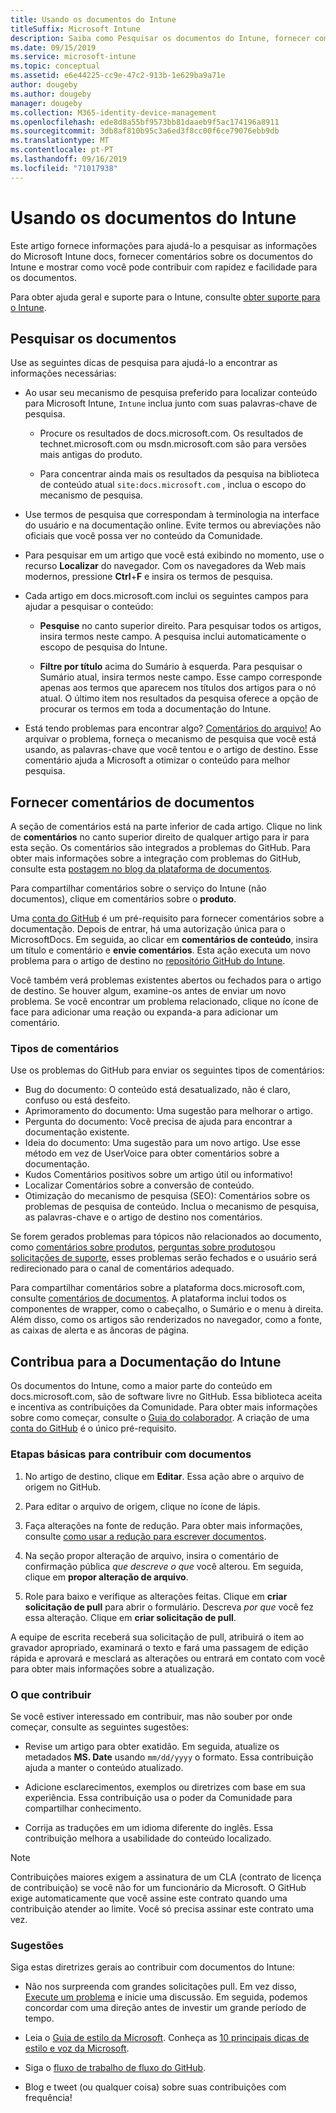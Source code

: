 ```yaml
---
title: Usando os documentos do Intune
titleSuffix: Microsoft Intune
description: Saiba como Pesquisar os documentos do Intune, fornecer comentários de documentos e contribuir com os documentos.
ms.date: 09/15/2019
ms.service: microsoft-intune
ms.topic: conceptual
ms.assetid: e6e44225-cc9e-47c2-913b-1e629ba9a71e
author: dougeby
ms.author: dougeby
manager: dougeby
ms.collection: M365-identity-device-management
ms.openlocfilehash: ede8d8a55bf9573bb81daaeb9f5ac174196a8911
ms.sourcegitcommit: 3db8af810b95c3a6ed3f8cc00f6ce79076ebb9db
ms.translationtype: MT
ms.contentlocale: pt-PT
ms.lasthandoff: 09/16/2019
ms.locfileid: "71017938"
---
```

# <a name="using-the-intune-docs"></a>Usando os documentos do Intune

Este artigo fornece informações para ajudá-lo a pesquisar as informações do Microsoft Intune docs, fornecer comentários sobre os documentos do Intune e mostrar como você pode contribuir com rapidez e facilidade para os documentos.

Para obter ajuda geral e suporte para o Intune, consulte [obter suporte para o Intune](get-support.md).

## <a name="search-the-docs"></a>Pesquisar os documentos

 Use as seguintes dicas de pesquisa para ajudá-lo a encontrar as informações necessárias:  

- Ao usar seu mecanismo de pesquisa preferido para localizar conteúdo para Microsoft Intune, `Intune` inclua junto com suas palavras-chave de pesquisa.  

  - Procure os resultados de docs.microsoft.com. Os resultados de technet.microsoft.com ou msdn.microsoft.com são para versões mais antigas do produto.  

  - Para concentrar ainda mais os resultados da pesquisa na biblioteca de conteúdo atual `site:docs.microsoft.com` , inclua o escopo do mecanismo de pesquisa.  

- Use termos de pesquisa que correspondam à terminologia na interface do usuário e na documentação online. Evite termos ou abreviações não oficiais que você possa ver no conteúdo da Comunidade.

- Para pesquisar em um artigo que você está exibindo no momento, use o recurso **Localizar** do navegador. Com os navegadores da Web mais modernos, pressione **Ctrl**+**F** e insira os termos de pesquisa.  

- Cada artigo em docs.microsoft.com inclui os seguintes campos para ajudar a pesquisar o conteúdo:  

  - **Pesquise** no canto superior direito. Para pesquisar todos os artigos, insira termos neste campo. A pesquisa inclui automaticamente o escopo de pesquisa do Intune.

  - **Filtre por título** acima do Sumário à esquerda. Para pesquisar o Sumário atual, insira termos neste campo. Esse campo corresponde apenas aos termos que aparecem nos títulos dos artigos para o nó atual. O último item nos resultados da pesquisa oferece a opção de procurar os termos em toda a documentação do Intune.

- Está tendo problemas para encontrar algo? [Comentários do arquivo!](#provide-doc-feedback) Ao arquivar o problema, forneça o mecanismo de pesquisa que você está usando, as palavras-chave que você tentou e o artigo de destino. Esse comentário ajuda a Microsoft a otimizar o conteúdo para melhor pesquisa.  

## <a name="provide-doc-feedback"></a>Fornecer comentários de documentos

A seção de comentários está na parte inferior de cada artigo. Clique no link de **comentários** no canto superior direito de qualquer artigo para ir para esta seção. Os comentários são integrados a problemas do GitHub. Para obter mais informações sobre a integração com problemas do GitHub, consulte esta [postagem no blog da plataforma de documentos](https://docs.microsoft.com/teamblog/a-new-feedback-system-is-coming-to-docs).

Para compartilhar comentários sobre o serviço do Intune (não documentos), clique em comentários sobre o **produto**.

Uma [conta do GitHub](https://github.com/join) é um pré-requisito para fornecer comentários sobre a documentação. Depois de entrar, há uma autorização única para o MicrosoftDocs. Em seguida, ao clicar em **comentários de conteúdo**, insira um título e comentário e **envie comentários**. Esta ação executa um novo problema para o artigo de destino no [repositório GitHub do Intune](https://github.com/MicrosoftDocs/intunedocs/issues).

Você também verá problemas existentes abertos ou fechados para o artigo de destino. Se houver algum, examine-os antes de enviar um novo problema. Se você encontrar um problema relacionado, clique no ícone de face para adicionar uma reação ou expanda-a para adicionar um comentário.

### <a name="types-of-feedback"></a>Tipos de comentários

Use os problemas do GitHub para enviar os seguintes tipos de comentários:

- Bug do documento: O conteúdo está desatualizado, não é claro, confuso ou está desfeito.
- Aprimoramento do documento: Uma sugestão para melhorar o artigo.
- Pergunta do documento: Você precisa de ajuda para encontrar a documentação existente.
- Ideia do documento: Uma sugestão para um novo artigo. Use esse método em vez de UserVoice para obter comentários sobre a documentação.
- Kudos Comentários positivos sobre um artigo útil ou informativo!
- Localizar Comentários sobre a conversão de conteúdo.
- Otimização do mecanismo de pesquisa (SEO): Comentários sobre os problemas de pesquisa de conteúdo. Inclua o mecanismo de pesquisa, as palavras-chave e o artigo de destino nos comentários.

Se forem gerados problemas para tópicos não relacionados ao documento, como [comentários sobre produtos](https://microsoftintune.uservoice.com/forums/291681-ideas), [perguntas sobre produtos](https://social.technet.microsoft.com/Forums/en-US/home?forum=microsoftintuneprod)ou [solicitações de suporte](https://docs.microsoft.com/intune/get-support), esses problemas serão fechados e o usuário será redirecionado para o canal de comentários adequado.

Para compartilhar comentários sobre a plataforma docs.microsoft.com, consulte [comentários de documentos](https://aka.ms/sitefeedback). A plataforma inclui todos os componentes de wrapper, como o cabeçalho, o Sumário e o menu à direita. Além disso, como os artigos são renderizados no navegador, como a fonte, as caixas de alerta e as âncoras de página.

## <a name="contribute-to-docs"></a>Contribua para a Documentação do Intune

Os documentos do Intune, como a maior parte do conteúdo em docs.microsoft.com, são de software livre no GitHub. Essa biblioteca aceita e incentiva as contribuições da Comunidade. Para obter mais informações sobre como começar, consulte o [Guia do colaborador](https://docs.microsoft.com/contribute). A criação de uma [conta do GitHub](https://github.com/join) é o único pré-requisito.

### <a name="basic-steps-to-contribute-to-docs"></a>Etapas básicas para contribuir com documentos

1. No artigo de destino, clique em **Editar**. Essa ação abre o arquivo de origem no GitHub.  

2. Para editar o arquivo de origem, clique no ícone de lápis.  

3. Faça alterações na fonte de redução. Para obter mais informações, consulte [como usar a redução para escrever documentos](https://docs.microsoft.com/contribute/how-to-write-use-markdown).  

4. Na seção propor alteração de arquivo, insira o comentário de confirmação pública *que descreve o que* você alterou. Em seguida, clique em **propor alteração de arquivo**.  

5. Role para baixo e verifique as alterações feitas. Clique em **criar solicitação de pull** para abrir o formulário. Descreva *por que* você fez essa alteração. Clique em **criar solicitação de pull**.

A equipe de escrita receberá sua solicitação de pull, atribuirá o item ao gravador apropriado, examinará o texto e fará uma passagem de edição rápida e aprovará e mesclará as alterações ou entrará em contato com você para obter mais informações sobre a atualização.  

### <a name="what-to-contribute"></a>O que contribuir

Se você estiver interessado em contribuir, mas não souber por onde começar, consulte as seguintes sugestões:  

- Revise um artigo para obter exatidão. Em seguida, atualize os metadados **MS. Date** usando `mm/dd/yyyy` o formato. Essa contribuição ajuda a manter o conteúdo atualizado.  

- Adicione esclarecimentos, exemplos ou diretrizes com base em sua experiência. Essa contribuição usa o poder da Comunidade para compartilhar conhecimento.

- Corrija as traduções em um idioma diferente do inglês. Essa contribuição melhora a usabilidade do conteúdo localizado.  

> [!Note]  
> Contribuições maiores exigem a assinatura de um CLA (contrato de licença de contribuição) se você não for um funcionário da Microsoft. O GitHub exige automaticamente que você assine este contrato quando uma contribuição atender ao limite. Você só precisa assinar este contrato uma vez.

### <a name="tips"></a>Sugestões

Siga estas diretrizes gerais ao contribuir com documentos do Intune:

- Não nos surpreenda com grandes solicitações pull. Em vez disso, [Execute um problema](#provide-doc-feedback) e inicie uma discussão. Em seguida, podemos concordar com uma direção antes de investir um grande período de tempo.  

- Leia o [Guia de estilo da Microsoft](https://aka.ms/MicrosoftStyle). Conheça as [10 principais dicas de estilo e voz da Microsoft](https://docs.microsoft.com/style-guide/top-10-tips-style-voice).  

- Siga o [fluxo de trabalho de fluxo do GitHub](https://guides.github.com/introduction/flow/).  

- Blog e tweet (ou qualquer coisa) sobre suas contribuições com frequência!  
